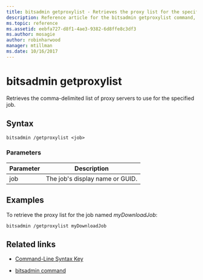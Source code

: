 ```yaml
---
title: bitsadmin getproxylist - Retrieves the proxy list for the specified job.
description: Reference article for the bitsadmin getproxylist command, which retrieves the proxy list for the specified job.
ms.topic: reference
ms.assetid: eebfa727-d8f1-4ae3-9382-6d8ffe8c3df3
ms.author: mosagie
author: robinharwood
manager: mtillman
ms.date: 10/16/2017
---
```


# bitsadmin getproxylist

Retrieves the comma-delimited list of proxy servers to use for the specified job.

## Syntax

```
bitsadmin /getproxylist <job>
```

### Parameters

| Parameter | Description |
| -------------- | -------------- |
| job | The job's display name or GUID. |

## Examples

To retrieve the proxy list for the job named *myDownloadJob*:

```
bitsadmin /getproxylist myDownloadJob
```

## Related links

- [Command-Line Syntax Key](command-line-syntax-key.md)

- [bitsadmin command](bitsadmin.md)
